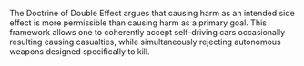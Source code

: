 The Doctrine of Double Effect argues that causing harm as an intended side effect is more permissible than causing harm as a primary goal. This framework allows one to coherently accept self-driving cars occasionally resulting causing casualties, while simultaneously rejecting autonomous weapons designed specifically to kill.